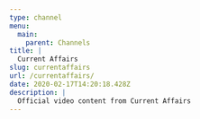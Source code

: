 ```yaml
---
type: channel
menu:
  main:
    parent: Channels
title: |
  Current Affairs
slug: currentaffairs
url: /currentaffairs/
date: 2020-02-17T14:20:18.428Z
description: |
  Official video content from Current Affairs
---
```

